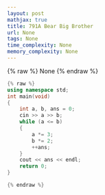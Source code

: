 ```yaml
---
layout: post
mathjax: true
title: 791A Bear Big Brother
url: None
tags: None
time_complexity: None
memory_complexity: None
---
```


{% raw %}
None
{% endraw %}

```cpp
{% raw %}
using namespace std;
int main(void)
{
    int a, b, ans = 0;
    cin >> a >> b;
    while (a <= b)
    {
        a *= 3;
        b *= 2;
        ++ans;
    }
    cout << ans << endl;
    return 0;
}

{% endraw %}
```
